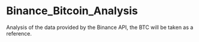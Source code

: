 # Binance_Bitcoin_Analysis

Analysis of the data provided by the Binance API, the BTC will be taken as a reference.
